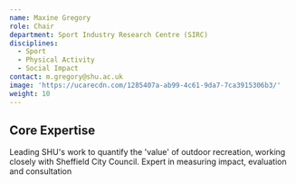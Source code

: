 ```yaml
---
name: Maxine Gregory
role: Chair
department: Sport Industry Research Centre (SIRC)
disciplines:
  - Sport
  - Physical Activity
  - Social Impact
contact: m.gregory@shu.ac.uk
image: 'https://ucarecdn.com/1285407a-ab99-4c61-9da7-7ca3915306b3/'
weight: 10
---
```


## Core Expertise

Leading SHU's work to quantify the 'value' of outdoor recreation, working
closely with Sheffield City Council. Expert in measuring impact, evaluation
and consultation
